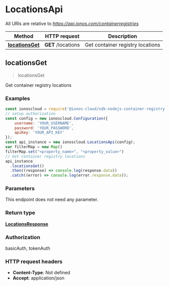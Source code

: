 # LocationsApi

All URIs are relative to *https://api.ionos.com/containerregistries*

| Method | HTTP request | Description |
| ------ | ------------ | ----------- |
| [**locationsGet**](LocationsApi.md#locationsget) | **GET** /locations | Get container registry locations |


## locationsGet

> <LocationsResponse> locationsGet

Get container registry locations

### Examples

```javascript
const ionoscloud = require('@ionos-cloud/sdk-nodejs-container-registry');
// setup authorization
const config = new ionoscloud.Configuration({
    username: 'YOUR_USERNAME',
    password: 'YOUR_PASSWORD',
    apiKey: 'YOUR_API_KEY'
});
const api_instance = new ionoscloud.LocationsApi(config);
var filterMap = new Map()
filterMap.set("<property_name>", "<property_value>")
// Get container registry locations
api_instance
  .locationsGet()
  .then((response) => console.log(response.data))
  .catch((error) => console.log(error.response.data));
```

### Parameters

This endpoint does not need any parameter.

### Return type

[**LocationsResponse**](../models/LocationsResponse.md)

### Authorization

basicAuth, tokenAuth

### HTTP request headers

- **Content-Type**: Not defined
- **Accept**: application/json

